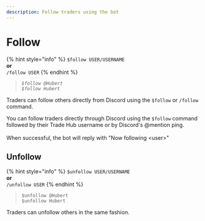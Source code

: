 ```yaml
---
description: Follow traders using the bot
---
```


# Follow

{% hint style="info" %}
`$follow USER/USERNAME`\
**or**\
`/follow USER`
{% endhint %}

> _`$follow @Hubert`_\
> _`$follow Hubert`_

Traders can follow others directly from Discord using the `$follow` or `/follow` command.

You can follow traders directly through Discord using the `$follow` command followed by their Trade Hub username or by Discord's @mention ping. \
\
When successful, the bot will reply with "Now following \<user>"

## Unfollow

{% hint style="info" %}
`$unfollow USER/USERNAME`\
**or**\
`/unfollow USER`
{% endhint %}

> `$unfollow @Hubert` \
> `$unfollow Hubert`

Traders can unfollow others in the same fashion.
